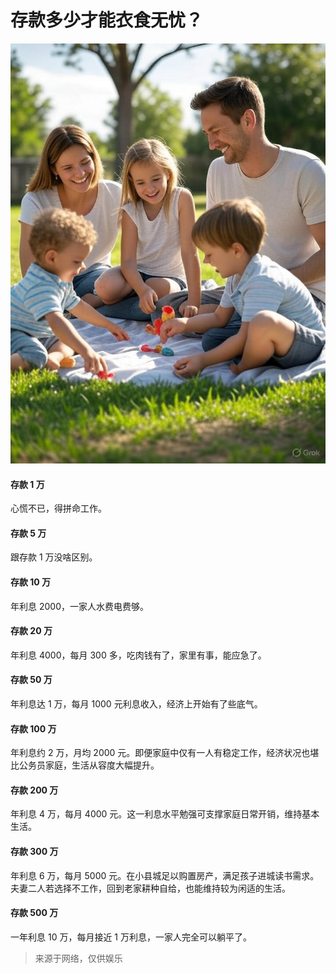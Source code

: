 # 存款多少才能衣食无忧？

![](./assets/2025-06-11-12-53-37.png)

#### 存款 1 万

心慌不已，得拼命工作。

#### 存款 5 万

跟存款 1 万没啥区别。

#### 存款 10 万

年利息 2000，一家人水费电费够。

#### 存款 20 万

年利息 4000，每月 300 多，吃肉钱有了，家里有事，能应急了。

#### 存款 50 万

年利息达 1 万，每月 1000 元利息收入，经济上开始有了些底气。

#### 存款 100 万

年利息约 2 万，月均 2000 元。即便家庭中仅有一人有稳定工作，经济状况也堪比公务员家庭，生活从容度大幅提升。

#### 存款 200 万

年利息 4 万，每月 4000 元。这一利息水平勉强可支撑家庭日常开销，维持基本生活。

#### 存款 300 万

年利息 6 万，每月 5000 元。在小县城足以购置房产，满足孩子进城读书需求。夫妻二人若选择不工作，回到老家耕种自给，也能维持较为闲适的生活。

#### 存款 500 万

一年利息 10 万，每月接近 1 万利息，一家人完全可以躺平了。

> 来源于网络，仅供娱乐

